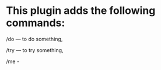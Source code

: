 # This plugin adds the following commands:
/do — to do something,

/try — to try something,

/me - 
